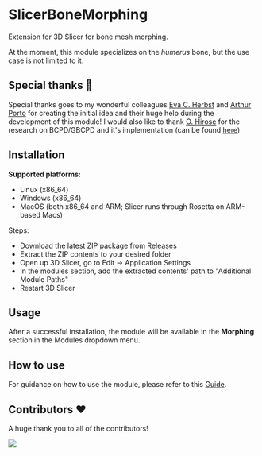# SlicerBoneMorphing
Extension for 3D Slicer for bone mesh morphing.

At the moment, this module specializes on the *humerus* bone, but the use case is not limited to it. 

## Special thanks 🙏 
Special thanks goes to my wonderful colleagues [Eva C. Herbst](https://github.com/evaherbst) and [Arthur Porto](https://github.com/agporto) for creating the initial idea and their huge help during the development of this module! 
I would also like to thank [O. Hirose](https://github.com/ohirose) for the research on BCPD/GBCPD and it's implementation (can be found [here](https://github.com/ohirose/bcpd))

## Installation
**Supported platforms:**
- Linux (x86_64)
- Windows (x86_64)
- MacOS (both x86_64 and ARM; Slicer runs through Rosetta on ARM-based Macs)

Steps:
- Download the latest ZIP package from [Releases](https://github.com/HarryHeres/SlicerBoneMorphing/releases)
- Extract the ZIP contents to your desired folder
- Open up 3D Slicer, go to Edit -> Application Settings
- In the modules section, add the extracted contents' path to "Additional Module Paths" 
- Restart 3D Slicer

## Usage
After a successful installation, the module will be available in the **Morphing** section in the Modules dropdown menu. 

## How to use 
For guidance on how to use the module, please refer to this [Guide](./docs/how-to-use.md).

## Contributors ❤️
A huge thank you to all of the contributors! 

<a href="https://github.com/HarryHeres/SlicerBoneMorphing/graphs/contributors">
  <img src="https://contrib.rocks/image?repo=HarryHeres/SlicerBoneMorphing" />
</a>

